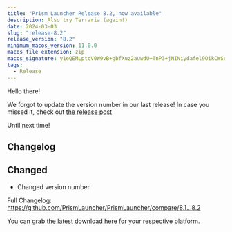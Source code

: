 ```yaml
---
title: "Prism Launcher Release 8.2, now available"
description: Also try Terraria (again!)
date: 2024-03-03
slug: "release-8.2"
release_version: "8.2"
minimum_macos_version: 11.0.0
macos_file_extension: zip
macos_signature: y1eQEMLptcV0W9vB+gbfXuz2auwdU+TnP3+jNINiydafel9OikCWSeGBuXxsqRlBvccECwIumxdZhX007q8bAg==
tags:
  - Release
---
```


Hello there!

We forgot to update the version number in our last release! In case you missed it, check out [the release post](../release-8.1/)

Until next time!

## Changelog

## Changed

- Changed version number

Full Changelog: <https://github.com/PrismLauncher/PrismLauncher/compare/8.1...8.2>

You can [grab the latest download here](https://prismlauncher.org/download/) for your respective platform.
